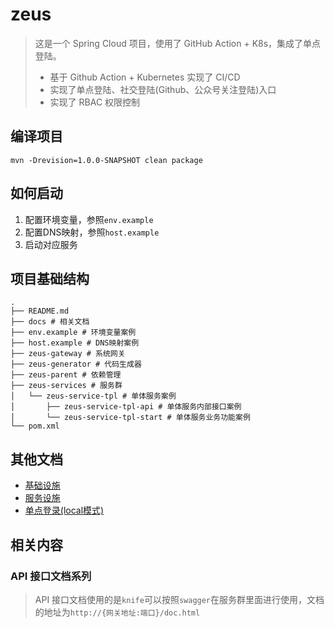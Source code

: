 # zeus
> 这是一个 Spring Cloud 项目，使用了 GitHub Action + K8s，集成了单点登陆。
> - 基于 Github Action + Kubernetes 实现了 CI/CD
> - 实现了单点登陆、社交登陆(Github、公众号关注登陆)入口
> - 实现了 RBAC 权限控制

## 编译项目
```shell
mvn -Drevision=1.0.0-SNAPSHOT clean package
```

## 如何启动
1. 配置环境变量，参照`env.example`
2. 配置DNS映射，参照`host.example`
3. 启动对应服务

## 项目基础结构
```shell script
.
├── README.md
├── docs # 相关文档
├── env.example # 环境变量案例
├── host.example # DNS映射案例
├── zeus-gateway # 系统网关
├── zeus-generator # 代码生成器
├── zeus-parent # 依赖管理
├── zeus-services # 服务群
│   └── zeus-service-tpl # 单体服务案例
│       ├── zeus-service-tpl-api # 单体服务内部接口案例
│       └── zeus-service-tpl-start # 单体服务业务功能案例
└── pom.xml
```

## 其他文档
- [基础设施](./docs/基础设施.md)
- [服务设施](./docs/服务设施.md)
- [单点登录(local模式)](./docs/单点登录_local模式.md)

## 相关内容
### API 接口文档系列
> API 接口文档使用的是`knife`可以按照`swagger`在服务群里面进行使用，文档的地址为`http://{网关地址:端口}/doc.html`
